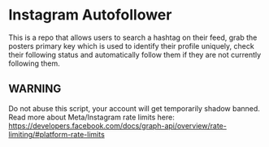 # Instagram Autofollower

This is a repo that allows users to search a hashtag on their feed, grab the posters primary key which is used to identify their profile uniquely, check their following status and automatically follow them if they are not currently following them.

## WARNING
Do not abuse this script, your account will get temporarily shadow banned. 
Read more about Meta/Instagram rate limits here: https://developers.facebook.com/docs/graph-api/overview/rate-limiting/#platform-rate-limits
